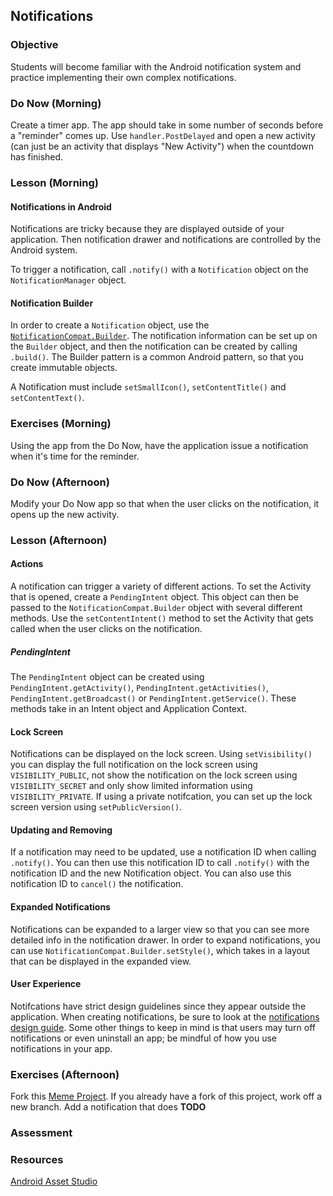 ## Notifications

### Objective

Students will become familiar with the Android notification system and practice implementing their own complex
notifications.

### Do Now (Morning)

Create a timer app. The app should take in some number of seconds before a "reminder" comes up. Use `handler.PostDelayed` and open a new activity (can just be an activity that displays "New Activity") when the countdown has finished.

### Lesson (Morning)

#### Notifications in Android

Notifications are tricky because they are displayed outside of your application. Then notification drawer and notifications are controlled by the Android system.

To trigger a notification, call `.notify()` with a `Notification` object on the `NotificationManager` object.

#### Notification Builder

In order to create a `Notification` object, use the [`NotificationCompat.Builder`](http://developer.android.com/reference/android/support/v4/app/NotificationCompat.Builder.html). The notification information can be set up on the `Builder` object, and then the notification can be created by calling `.build()`. The Builder pattern is a common Android pattern, so that you create immutable objects.

A Notification must include `setSmallIcon()`, `setContentTitle()` and `setContentText()`.

### Exercises (Morning)

Using the app from the Do Now, have the application issue a notification when it's time for the reminder.

### Do Now (Afternoon)

Modify your Do Now app so that when the user clicks on the notification, it opens up the new activity.

### Lesson (Afternoon)

#### Actions

A notification can trigger a variety of different actions. To set the Activity that is opened, create a `PendingIntent` object. This object can then be passed to the `NotificationCompat.Builder` object with several different methods. Use the `setContentIntent()` method to set the Activity that gets called when the user clicks on the notification.

##### PendingIntent

The `PendingIntent` object can be created using `PendingIntent.getActivity()`, `PendingIntent.getActivities()`, `PendingIntent.getBroadcast()` or `PendingIntent.getService()`. These methods take in an Intent object and Application Context.

#### Lock Screen

Notifications can be displayed on the lock screen. Using `setVisibility()` you can display the full notification on the lock screen using `VISIBILITY_PUBLIC`, not show the notification on the lock screen using `VISIBILITY_SECRET` and only show limited information using `VISIBILITY_PRIVATE`. If using a private notifcation, you can set up the lock screen version using `setPublicVersion()`.

#### Updating and Removing

If a notification may need to be updated, use a notification ID when calling `.notify()`. You can then use this notification ID to call `.notify()` with the notification ID and the new Notification object. You can also use this notification ID to `cancel()` the notification.

#### Expanded Notifications

Notifications can be expanded to a larger view so that you can see more detailed info in the notification drawer. In order to expand notifications, you can use `NotificationCompat.Builder.setStyle()`, which takes in a layout that can be displayed in the expanded view.

#### User Experience

Notifcations have strict design guidelines since they appear outside the application. When creating notifications, be sure to look at the [notifications design guide](http://developer.android.com/design/patterns/notifications.html). Some other things to keep in mind is that users may turn off notifications or even uninstall an app; be mindful of how you use notifications in your app.

### Exercises (Afternoon)

Fork this [Meme Project](https://github.com/MadelynTav/MemeProject). If you already have a fork of this project, work off a new branch. Add a notification that does **TODO**

### Assessment

### Resources

[Android Asset Studio](https://romannurik.github.io/AndroidAssetStudio/) 
